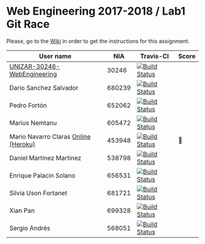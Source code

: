 # Web Engineering 2017-2018 / Lab1 Git Race

Please, go to the [Wiki](https://github.com/UNIZAR-30246-WebEngineering/lab1-git-race/wiki) in order to get the instructions for this assignment.

User name | NIA | Travis-CI|Score
----------|-----|----------|-----
[UNIZAR-30246-WebEngineering](https://github.com/UNIZAR-30246-WebEngineering/lab1-git-race) |30246 | [![Build Status](https://travis-ci.org/UNIZAR-30246-WebEngineering/lab1-git-race.svg)](https://travis-ci.org/UNIZAR-30246-WebEngineering/lab1-git-race)
Dario Sanchez Salvador | 680239 | [![Build Status](https://travis-ci.org/dari1495/lab1-git-race.svg)](https://travis-ci.org/dari1495/lab1-git-race)
Pedro Fortón | 652062 | [![Build Status](https://travis-ci.org/Concatenacion/lab1-git-race.svg)](https://travis-ci.org/Concatenacion/lab1-git-race)
Marius Nemtanu | 605472 | [![Build Status](https://travis-ci.org/MIN605472/lab1-git-race.svg)](https://travis-ci.org/MIN605472/lab1-git-race)
Mario Navarro Claras [Online (Heroku)](https://lab1-git-race.herokuapp.com/)| 453948 | [![Build Status](https://api.travis-ci.org/mnclaras/lab1-git-race.svg)](https://travis-ci.org/mnclaras/lab1-git-race) | :gift:
Daniel Martinez Martinez | 538798 | [![Build Status](https://travis-ci.org/danieluned/lab1-git-race.svg)](https://travis-ci.org/danieluned/lab1-git-race)
Enrique Palacin Solano | 656531 | [![Build Status](https://travis-ci.org/kikcillo/lab1-git-race.svg)](https://travis-ci.org/kikcillo/lab1-git-race)
Silvia Uson Fortanet| 681721 | [![Build Status](https://travis-ci.org/siluf/lab1-git-race.svg)](https://travis-ci.org/siluf/lab1-git-race)
Xian Pan | 699328 | [![Build Status](https://travis-ci.org/DreamaerD/lab1-git-race.svg)](https://travis-ci.org/DreamaerD/lab1-git-race)
Sergio Andrés | 568051 | [![Build Status](https://travis-ci.org/sandresmuniesa/lab1-git-race.svg)](https://travis-ci.org/sandresmuniesa/lab1-git-race)
